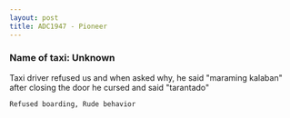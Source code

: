```yaml
---
layout: post
title: ADC1947 - Pioneer
---
```


### Name of taxi: Unknown

Taxi driver refused us and when asked why, he said "maraming kalaban" after closing the door he cursed and said "tarantado" 

```Refused boarding, Rude behavior```
